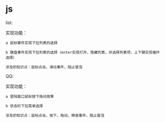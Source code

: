 # js

list:

  实现功能：

    a 鼠标事件实现下拉列表的选择
    
    b 键盘事件实现下拉列表的选择（enter实现打开，隐藏列表，并选择列表项，上下键实现循环选择）

    涉及的知识点：鼠标点击，滑动事件，阻止冒泡
    
QQ:

  实现功能：
  
    a 登陆窗口鼠标按下拖动效果
    
    b 状态栏下拉菜单选择
    
    涉及的知识点：鼠标点击，按下，拖动，释放事件，阻止冒泡
    

